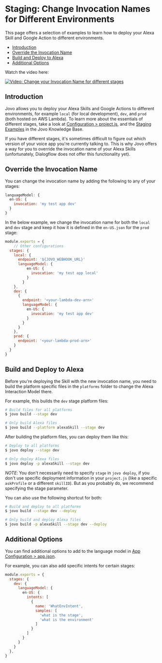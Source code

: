# Staging: Change Invocation Names for Different Environments

This page offers a selection of examples to learn how to deploy your Alexa Skill and Google Action to different environments. 

* [Introduction](#introduction)
* [Override the Invocation Name](#override-the-invocation-name)
* [Build and Deploy to Alexa](#build-and-deploy-to-alexa)
* [Additional Options](#additional-options)

Watch the video here:

[![Video: Change your Invocation Name for different stages](./img/jovo-staging-invocation.jpg "youtube-video")](https://www.youtube.com/watch?v=H1T9-H2RZWk)

## Introduction

Jovo allows you to deploy your Alexa Skills and Google Actions to different environments, for example `local` (for local development), `dev`, and `prod` (both hosted on AWS Lambda). To learn more about the essentials of different stages, take a look at [Configuration > project.js](https://github.com/jovotech/jovo-framework-nodejs/blob/master/docs/configuration/project-js.md#stages 'docs/configuration/project-js#stages'), and the [Staging Examples](./staging-examples.md './staging-examples') in the Jovo Knowledge Base.

If you have different stages, it's sometimes difficult to figure out which version of your voice app you're currently talking to. This is why Jovo offers a way for you to override the invocation name of your Alexa Skills (unfortunately, Dialogflow does not offer this functionality yet).


## Override the Invocation Name

You can change the invocation name by adding the following to any of your stages:

```javascript
languageModel: {
  en-US: {
    invocation: 'my test app dev'
  }
}
```

In the below example, we change the invocation name for both the `local` and `dev` stage and keep it how it is defined in the `en-US.json` for the `prod` stage:

```javascript
module.exports = {
	// Other configurations
  stages: {
    local: {
      endpoint: '${JOVO_WEBHOOK_URL}'
      languageModel: {
          en-US: {
            invocation: 'my test app local'
          }
        }
    },
    dev: {
      {
        endpoint: '<your-lambda-dev-arn>'
        languageModel: {
          en-US: {
            invocation: 'my test app dev'
          }
        }
      }
    },
    prod: {
      endpoint: '<your-lambda-prod-arn>'
    }
  }
}
```

## Build and Deploy to Alexa

Before you're deploying the Skill with the new invocation name, you need to build the platform specific files in the `platforms` folder to change the Alexa Interaction Model there.

For example, this builds the `dev` stage platform files:

```sh
# Build files for all platforms
$ jovo build --stage dev

# Only build Alexa files
$ jovo build --platform alexaSkill --stage dev
```

After building the platform files, you can deploy them like this:

```sh
# Deploy to all platforms
$ jovo deploy --stage dev

# Only deploy Alexa files
$ jovo deploy -p alexaSkill --stage dev
```

*NOTE*: You don't necessarily need to specify `stage` in `jovo deploy`, if you don't use specific deployment information in your `project.js` (like a specific `askProfile` or a different `skillID`). But as you probably do, we recommend specifying the stage parameter.

You can also use the following shortcut for both:

```sh
# Build and deploy to all platforms
$ jovo build --stage dev --deploy

# Only build and deploy Alexa files
$ jovo build -p alexaSkill --stage dev --deploy
```

## Additional Options

You can find additional options to add to the language model in [App Configuration > app.json](https://github.com/jovotech/jovo-framework-nodejs/blob/master/docs/03_app-configuration/app-json.md 'docs/app-json').

For example, you can also add specific intents for certain stages:

```javascript
module.exports = {
  stages: {
    dev: {
      languageModel: {
        en-US: {
          intents: [
            {
              name: 'WhatEnvIntent',
              samples: [
                'what is the stage',
                'what is the environment'
              ]
            }
          ]
        }
      }
    }
  },
}
```


<!--[metadata]: { "description": "Learn how to change the invocation name of your Alexa Skill in different environments.", "author": "jan-koenig", "tags": "Staging, Deployment, Language Model" }-->
